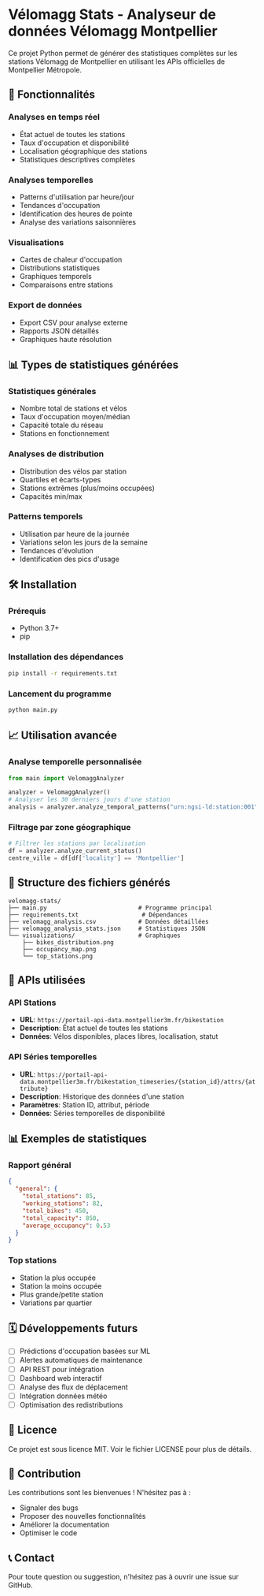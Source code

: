 # Vélomagg Stats - Analyseur de données Vélomagg Montpellier

Ce projet Python permet de générer des statistiques complètes sur les stations Vélomagg de Montpellier en utilisant les APIs officielles de Montpellier Métropole.

## 🚴 Fonctionnalités

### Analyses en temps réel
- État actuel de toutes les stations
- Taux d'occupation et disponibilité
- Localisation géographique des stations
- Statistiques descriptives complètes

### Analyses temporelles
- Patterns d'utilisation par heure/jour
- Tendances d'occupation
- Identification des heures de pointe
- Analyse des variations saisonnières

### Visualisations
- Cartes de chaleur d'occupation
- Distributions statistiques
- Graphiques temporels
- Comparaisons entre stations

### Export de données
- Export CSV pour analyse externe
- Rapports JSON détaillés
- Graphiques haute résolution

## 📊 Types de statistiques générées

### Statistiques générales
- Nombre total de stations et vélos
- Taux d'occupation moyen/médian
- Capacité totale du réseau
- Stations en fonctionnement

### Analyses de distribution
- Distribution des vélos par station
- Quartiles et écarts-types
- Stations extrêmes (plus/moins occupées)
- Capacités min/max

### Patterns temporels
- Utilisation par heure de la journée
- Variations selon les jours de la semaine
- Tendances d'évolution
- Identification des pics d'usage

## 🛠 Installation

### Prérequis
- Python 3.7+
- pip

### Installation des dépendances
```bash
pip install -r requirements.txt
```

### Lancement du programme
```bash
python main.py
```

## 📈 Utilisation avancée

### Analyse temporelle personnalisée
```python
from main import VelomaggAnalyzer

analyzer = VelomaggAnalyzer()
# Analyser les 30 derniers jours d'une station
analysis = analyzer.analyze_temporal_patterns("urn:ngsi-ld:station:001", days=30)
```

### Filtrage par zone géographique
```python
# Filtrer les stations par localisation
df = analyzer.analyze_current_status()
centre_ville = df[df['locality'] == 'Montpellier']
```

## 📁 Structure des fichiers générés

```
velomagg-stats/
├── main.py                          # Programme principal
├── requirements.txt                  # Dépendances
├── velomagg_analysis.csv            # Données détaillées
├── velomagg_analysis_stats.json     # Statistiques JSON
└── visualizations/                  # Graphiques
    ├── bikes_distribution.png
    ├── occupancy_map.png
    └── top_stations.png
```

## 🔧 APIs utilisées

### API Stations
- **URL**: `https://portail-api-data.montpellier3m.fr/bikestation`
- **Description**: État actuel de toutes les stations
- **Données**: Vélos disponibles, places libres, localisation, statut

### API Séries temporelles
- **URL**: `https://portail-api-data.montpellier3m.fr/bikestation_timeseries/{station_id}/attrs/{attribute}`
- **Description**: Historique des données d'une station
- **Paramètres**: Station ID, attribut, période
- **Données**: Séries temporelles de disponibilité

## 📊 Exemples de statistiques

### Rapport général
```json
{
  "general": {
    "total_stations": 85,
    "working_stations": 82,
    "total_bikes": 450,
    "total_capacity": 850,
    "average_occupancy": 0.53
  }
}
```

### Top stations
- Station la plus occupée
- Station la moins occupée
- Plus grande/petite station
- Variations par quartier

## 🗓 Développements futurs

- [ ] Prédictions d'occupation basées sur ML
- [ ] Alertes automatiques de maintenance
- [ ] API REST pour intégration
- [ ] Dashboard web interactif
- [ ] Analyse des flux de déplacement
- [ ] Intégration données météo
- [ ] Optimisation des redistributions

## 📝 Licence

Ce projet est sous licence MIT. Voir le fichier LICENSE pour plus de détails.

## 🤝 Contribution

Les contributions sont les bienvenues ! N'hésitez pas à :
- Signaler des bugs
- Proposer des nouvelles fonctionnalités
- Améliorer la documentation
- Optimiser le code

## 📞 Contact

Pour toute question ou suggestion, n'hésitez pas à ouvrir une issue sur GitHub.

